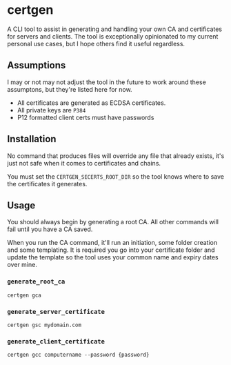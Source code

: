 # certgen

A CLI tool to assist in generating and handling your own CA and certificates for servers and clients. The tool is exceptionally opinionated to my current personal use cases, but I hope others find it useful regardless.

## Assumptions

I may or not may not adjust the tool in the future to work around these assumptons, but they're listed here for now.

- All certificates are generated as ECDSA certificates.
- All private keys are `P384`
- P12 formatted client certs must have passwords

## Installation

No command that produces files will override any file that already exists, it's just not safe when it comes to certificates and chains.

You must set the `CERTGEN_SECERTS_ROOT_DIR` so the tool knows where to save the certificates it generates.

## Usage

You should always begin by generating a root CA. All other commands will fail until you have a CA saved.

When you run the CA command, it'll run an initiation, some folder creation and some templating. It is required you go into your certificate folder and update the template so the tool uses your common name and expiry dates over mine.

### `generate_root_ca`

`certgen gca`

### `generate_server_certificate`

`certgen gsc mydomain.com`

### `generate_client_certificate`

`certgen gcc computername --password {password}`
